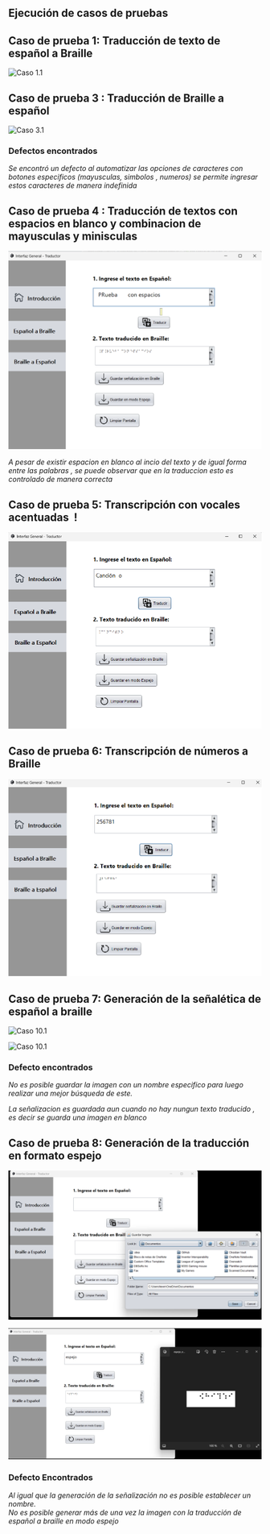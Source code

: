 ## Ejecución de casos de pruebas  
  
## Caso de prueba 1: Traducción de texto de español a Braille

![Caso 1.1](./images/EspañolaBraille.png)  
  
  
  
## Caso de prueba 3 : Traducción de Braille a español

![Caso 3.1](./images/Braile-español.png)

### Defectos encontrados
*Se encontró un defecto al automatizar las opciones de caracteres con botones especificos (mayusculas, simbolos , numeros) se permite ingresar estos caracteres de manera indefinida*
  
## Caso de prueba 4 : Traducción de textos con espacios en blanco y combinacion de mayusculas y minisculas

  
![Caso 4.1](./images/EspacionEnBlanco.png)

*A pesar de existir espacion en blanco al incio del texto y de igual forma entre las palabras , se puede observar que en la traduccion esto es controlado de manera correcta*
  
## Caso de prueba 5: Transcripción con vocales acentuadas  !

![Caso 5.1](./images/acentuadas.png)

## Caso de prueba 6: Transcripción de números a Braille

![Caso 6.1](./images/EspBrailleNumeros.png)



## Caso de prueba 7: Generación de la señalética de español a braille

![Caso 10.1](./images/señaletica.png) 

![Caso 10.1](./images/señaleticadefecto.png) 


### Defecto encontrados
  
*No es posible guardar la imagen con un nombre especifico para luego realizar una mejor búsqueda de este.*
  
*La señalizacion es guardada aun cuando no hay nungun texto traducido , es decir se guarda una imagen en blanco*


## Caso de prueba 8: Generación de la traducción en formato espejo  
  
 ![Caso 11.1](./images/espejodefecto.png) 

![Caso 10.1](./images/espejocorrecto.png)



### Defecto Encontrados

*Al igual que la generación de la señalización no es posible establecer un nombre.  
No es posible generar más de una vez la imagen con la traducción de español a braille en modo espejo*

